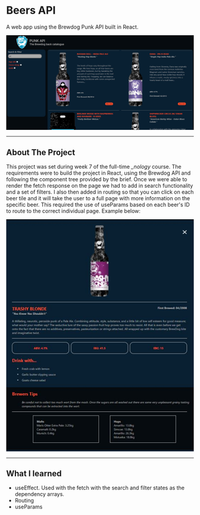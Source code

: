 # Beers API

A web app using the Brewdog Punk API built in React.

![Beers API search function](https://github.com/AdamDCosta/beers-api/blob/main/src/assets/images/Beer-api-search.JPG)

****

## About The Project

This project was set during week 7 of the full-time *_nology* course. The requirements were to build the project in React, using the Brewdog API and following the component tree provided by the brief. Once we were able to render the fetch response on the page we had to add in search functionality and a set of filters. I also then added in routing so that you can click on each beer tile and it will take the user to a full page with more information on the specific beer. This required the use of useParams based on each beer's ID to route to the correct individual page. Example below:

![Beers API routing to an individual beer](https://github.com/AdamDCosta/beers-api/blob/main/src/assets/images/beer-api-routing-2.JPG)

****

## What I learned

- useEffect. Used with the fetch with the search and filter states as the dependency arrays.
- Routing
- useParams


